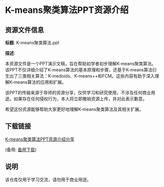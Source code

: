 # K-means聚类算法PPT资源介绍

## 资源文件信息

**标题**: K-means聚类算法.ppt

**描述**: 

本资源文件是一个PPT演示文稿，旨在帮助初学者初步理解K-means聚类算法。该PPT不仅详细介绍了K-means算法的基本原理和步骤，还基于K-means算法衍生出了三类相关算法：K-medoids、K-means++和FCM。这些内容有助于深入理解K-means算法的应用和扩展。

该PPT的传输来源于导师的资源分享，仅供学习和研究使用，不涉及任何商业用途。如果存在任何侵权行为，本人将立即撤销资源上传，并对此表示歉意。

希望这份资源能够帮助大家更好地理解K-means聚类算法及其相关扩展。

## 下载链接
[K-means聚类算法PPT资源介绍分享](https://pan.quark.cn/s/e7c4df5e8f3d) 

(备用: [备用下载](https://pan.baidu.com/s/1Lt3sGkCkgc1L_VZaDBdHVA?pwd=1234))

## 说明

该仓库仅用于学习交流，请勿用于商业用途。
